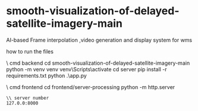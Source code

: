 # smooth-visualization-of-delayed-satellite-imagery-main
AI-based Frame interpolation ,video generation and display system for wms

how to run the files

\\ cmd backend
   cd smooth-visualization-of-delayed-satellite-imagery-main
   python -m venv venv
   venv\Scripts\activate
   cd server
   pip install -r requirements.txt
   python .\app.py

   \\ cmd frontend
     cd frontend/server-processing
     python -m http.server

    \\ server number
    127.0.0:8000
